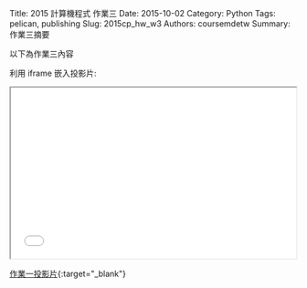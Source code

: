 Title: 2015 計算機程式 作業三
Date: 2015-10-02
Category: Python
Tags: pelican, publishing
Slug: 2015cp_hw_w3
Authors: coursemdetw
Summary: 作業三摘要

以下為作業三內容

利用 iframe 嵌入投影片:

<iframe src="40423229_cp_w3_p.html" width="500" height="300"></iframe>

[作業一投影片](40423229_cp_w3_p.html){:target="_blank"}

